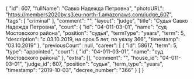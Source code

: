 {
    "id": 607,
    "fullName": "Савко Надежда Петровна",
    "photoURL": "https://members2020by.s3.eu-north-1.amazonaws.com/judge_607",
    "tags": [
        "criminal"
    ],
    "comment": "",
    "layout": "judge",
    "title": "Судья Савко Надежда Петровна",
    "court": {
        "id": "04-011-03-01",
        "name": "суд Мостовского района",
        "position": "судья",
        "termType": "years",
        "term": 5,
        "description": "c 03.10.2019, на срок 5 лет, по указу 366",
        "timestamp": "03.10.2019"
    },
    "previousCourt": null,
    "career": [
        {
            "id": 58617,
            "term": 5,
            "type": "appointed",
            "court": {
                "id": "04-011-03-01",
                "name": "суд Мостовского района"
            },
            "extra": [],
            "comment": "",
            "house_id": "04-011-03-01",
            "judge_id": 607,
            "position": "судья",
            "term_type": "years",
            "timestamp": "2019-10-03",
            "decree_number": "366"
        }
    ]
}